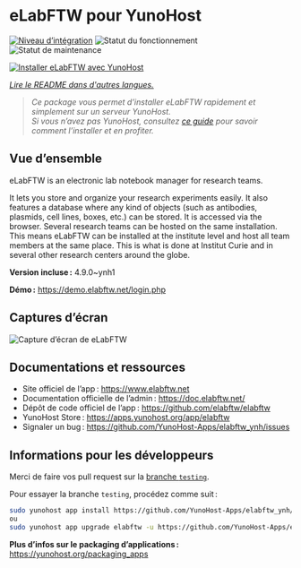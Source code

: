 <!--
Nota bene : ce README est automatiquement généré par <https://github.com/YunoHost/apps/tree/master/tools/readme_generator>
Il NE doit PAS être modifié à la main.
-->

# eLabFTW pour YunoHost

[![Niveau d’intégration](https://apps.yunohost.org/badge/integration/elabftw)](https://ci-apps.yunohost.org/ci/apps/elabftw/)
![Statut du fonctionnement](https://apps.yunohost.org/badge/state/elabftw)
![Statut de maintenance](https://apps.yunohost.org/badge/maintained/elabftw)

[![Installer eLabFTW avec YunoHost](https://install-app.yunohost.org/install-with-yunohost.svg)](https://install-app.yunohost.org/?app=elabftw)

*[Lire le README dans d'autres langues.](./ALL_README.md)*

> *Ce package vous permet d’installer eLabFTW rapidement et simplement sur un serveur YunoHost.*  
> *Si vous n’avez pas YunoHost, consultez [ce guide](https://yunohost.org/install) pour savoir comment l’installer et en profiter.*

## Vue d’ensemble

eLabFTW is an electronic lab notebook manager for research teams.

It lets you store and organize your research experiments easily. It also features a database where any kind of objects (such as antibodies, plasmids, cell lines, boxes, etc.) can be stored. It is accessed via the browser. Several research teams can be hosted on the same installation. This means eLabFTW can be installed at the institute level and host all team members at the same place. This is what is done at Institut Curie and in several other research centers around the globe.

**Version incluse :** 4.9.0~ynh1

**Démo :** <https://demo.elabftw.net/login.php>

## Captures d’écran

![Capture d’écran de eLabFTW](./doc/screenshots/screen-1.jpg)

## Documentations et ressources

- Site officiel de l’app : <https://www.elabftw.net>
- Documentation officielle de l’admin : <https://doc.elabftw.net/>
- Dépôt de code officiel de l’app : <https://github.com/elabftw/elabftw>
- YunoHost Store : <https://apps.yunohost.org/app/elabftw>
- Signaler un bug : <https://github.com/YunoHost-Apps/elabftw_ynh/issues>

## Informations pour les développeurs

Merci de faire vos pull request sur la [branche `testing`](https://github.com/YunoHost-Apps/elabftw_ynh/tree/testing).

Pour essayer la branche `testing`, procédez comme suit :

```bash
sudo yunohost app install https://github.com/YunoHost-Apps/elabftw_ynh/tree/testing --debug
ou
sudo yunohost app upgrade elabftw -u https://github.com/YunoHost-Apps/elabftw_ynh/tree/testing --debug
```

**Plus d’infos sur le packaging d’applications :** <https://yunohost.org/packaging_apps>
